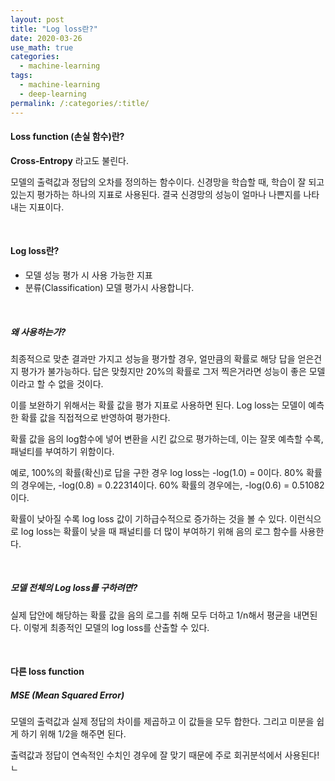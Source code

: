 ```yaml
---
layout: post
title: "Log loss란?"
date: 2020-03-26
use_math: true
categories:
  - machine-learning
tags:
  - machine-learning
  - deep-learning
permalink: /:categories/:title/
---
```


<!-- {% include adsense.html %} -->

#### Loss function (손실 함수)란?
**Cross-Entropy** 라고도 불린다.

모델의 출력값과 정답의 오차를 정의하는 함수이다. 신경망을 학습할 때, 학습이 잘 되고 있는지 평가하는 하나의 지표로 사용된다. 결국 신경망의 성능이 얼마나 나쁜지를 나타내는 지표이다.

<br/>

#### Log loss란?

* 모델 성능 평가 시 사용 가능한 지표
* 분류(Classification) 모델 평가시 사용합니다.

<br/>

##### 왜 사용하는가?
최종적으로 맞춘 결과만 가지고 성능을 평가할 경우, 얼만큼의 확률로 해당 답을 얻은건지 평가가 불가능하다. 답은 맞췄지만 20%의 확률로 그저 찍은거라면 성능이 좋은 모델이라고 할 수 없을 것이다.

이를 보완하기 위해서는 확률 값을 평가 지표로 사용하면 된다. Log loss는 모델이 예측한 확률 값을 직접적으로 반영하여 평가한다.

확률 값을 음의 log함수에 넣어 변환을 시킨 값으로 평가하는데, 이는 잘못 예측할 수록, 패널티를 부여하기 위함이다.

예로, 100%의 확률(확신)로 답을 구한 경우 log loss는 -log(1.0) = 0이다. 80% 확률의 경우에는, -log(0.8) = 0.22314이다. 60% 확률의 경우에는, -log(0.6) = 0.51082이다.

확률이 낮아질 수록 log loss 값이 기하급수적으로 증가하는 것을 볼 수 있다. 이런식으로 log loss는 확률이 낮을 때 패널티를 더 많이 부여하기 위해 음의 로그 함수를 사용한다.

<br/>

##### 모델 전체의 Log loss를 구하려면?
실제 답안에 해당하는 확률 값을 음의 로그를 취해 모두 더하고 1/n해서 평균을 내면된다. 이렇게 최종적인 모델의 log loss를 산출할 수 있다.

<br/>

#### 다른 loss function

##### MSE (Mean Squared Error)
모델의 출력값과 실제 정답의 차이를 제곱하고 이 값들을 모두 합한다. 그리고 미분을 쉽게 하기 위해 1/2을 해주면 된다.

출력값과 정답이 연속적인 수치인 경우에 잘 맞기 때문에 주로 회귀분석에서 사용된다!ㄴ